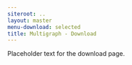 ```yaml
---
siteroot: ..
layout: master
menu-download: selected
title: Multigraph - Download
---
```


Placeholder text for the download page.
